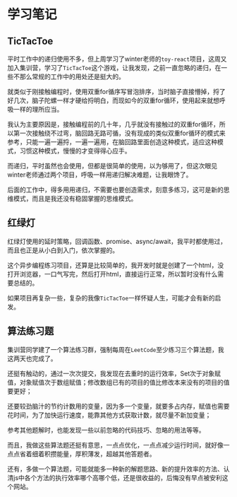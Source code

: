# 学习笔记

## TicTacToe

平时工作中的递归使用不多，但上周学习了winter老师的`toy-react`项目，这周又加入集训营，学习了`TicTacToe`这个游戏，让我发现，之前一直忽略的递归，在一些不那么常规的工作中的用处还是挺大的。

就类似于刚接触编程时，使用双重for循序写冒泡排序，当时脑子直接懵掉，捋了好几次，脑子陀螺一样才硬给捋明白，而现如今的双重for循环，使用起来就想呼吸一样的理所应当。

我认为主要原因是，接触编程前的几十年，几乎就没有接触过的双重for循环，所以第一次接触绕不过弯，脑回路无路可循，没有现成的类似双重for循环的模式来参考，只能一遍一遍捋，一遍一遍用，在脑回路里面创造这种模式，适应这种模式，习惯这种模式，慢慢的才变得得心应手。

而递归，平时虽然也会使用，但都是很简单的使用，以为够用了，但这次眼见winter老师通过两个项目，呼吸一样用递归解决难题，让我眼馋了。

后面的工作中，得多用用递归，不需要也要创造需求，刻意多练习，这可是新的思维模式，而且是我还没有稳固掌握的思维模式。


## 红绿灯

红绿灯使用的延时策略，回调函数、promise、async/await，我平时都使用过，而且也正是从小白到入门，依次掌握的。

这个异步编程练习项目，还算是比较简单的，我开发时就是创建了一个html，没打开浏览器，一口气写完，然后打开html，直接运行正常，所以暂时没有什么需要总结的。

如果项目再复杂一些，复杂的我像`TicTacToe`一样怀疑人生，可能才会有新的启发。


## 算法练习题

集训营同学建了一个算法练习群，强制每周在`LeetCode`至少练习三个算法题，我这两天也完成了。

还挺有触动的，通过一次次提交，我发现在去重时的运行效率，Set次于对象赋值，对象赋值次于数组赋值；修改数组已有的项目的值比修改本来没有的项目的值要更好；

还要较劲脑汁的节约计数用的变量，因为多一个变量，就要多占内存，赋值也需要花时间，为了加快运行速度，能靠其他方式获取计数，就尽量不新加变量；

参考其他题解时，也能发现一些以前忽略的代码技巧、忽略的用法等等。

而且，我做这些算法题还挺有意思，一点点优化，一点点减少运行时间，就好像一点点省着细着积攒能量，厚积薄发，超越其他答题者。

还有，多做一个算法题，可能就能多一种新的解题思路、新的提升效率的方法、认清js中各个方法的执行效率哪个高哪个低，还是很收益的，后悔没有早点被安利这个网站。